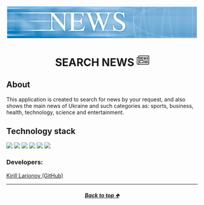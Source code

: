 <a id="anchor"></a>
<p align="center">
      <img src="./src/assets/news.jpg" width="500">
</p>

<h1 align="center">
      SEARCH NEWS
      <img src="./src/assets/news-icon.png">
</h1>

## About
This application is created to search for news by your
request, and also shows the main news of Ukraine and such
categories as: sports, business, health, technology, science and entertainment.

## Technology stack
<p>
  <img src="https://img.shields.io/badge/javascript-F7DF1E?style=for-the-badge&logo=JavaScript&logoColor=black"/>
  <img src="https://img.shields.io/badge/React-gray?style=for-the-badge&logo=React&logoColor=ЦВЕТ ЛОГОТИПА"/>
  <img src="https://img.shields.io/badge/Redux-764ABC?style=for-the-badge&logo=Redux&logoColor=white"/>
  <img src="https://img.shields.io/badge/Material UI-007FFF?style=for-the-badge&logo=MUI&logoColor=white"/>
  <img src="https://img.shields.io/badge/styled--components-DB7093?style=for-the-badge&logo=Chakra UI&logoColor=white"/>
  <img src="https://img.shields.io/badge/react router-black?style=for-the-badge&logo=reactrouter&logoColor=CA4245"/>
</p>


### Developers:
[Kirill Larionov (GitHub)](https://github.com/kirlarionov)
___
##### [<p align="center">Back to top &#129145;</p>](#anchor)


